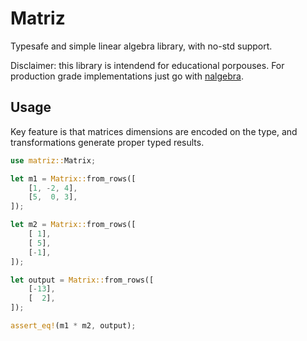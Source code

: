 # Matriz
Typesafe and simple linear algebra library, with no-std support.

Disclaimer: this library is intendend for educational porpouses.
For production grade implementations just go with [nalgebra](https://docs.rs/nalgebra).

## Usage

Key feature is that matrices dimensions are encoded on the type, and transformations
generate proper typed results.

```rust
use matriz::Matrix;

let m1 = Matrix::from_rows([
    [1, -2, 4],
    [5,  0, 3],
]);

let m2 = Matrix::from_rows([
    [ 1],
    [ 5],
    [-1],
]);

let output = Matrix::from_rows([
    [-13],
    [  2],
]);

assert_eq!(m1 * m2, output);
```
